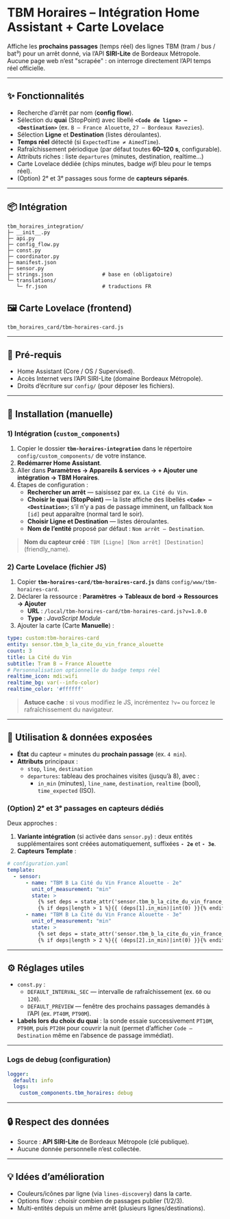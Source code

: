 # TBM Horaires – Intégration Home Assistant + Carte Lovelace

Affiche les **prochains passages** (temps réel) des lignes TBM (tram / bus / bat³) pour un arrêt donné, via l’API **SIRI-Lite** de Bordeaux Métropole. Aucune page web n’est "scrapée" : on interroge directement l’API temps réel officielle.

---

## ✨ Fonctionnalités

- Recherche d’arrêt par nom (**config flow**).
- Sélection du **quai** (StopPoint) avec libellé **`<Code de ligne> – <Destination>`** (ex. `B – France Alouette`, `27 – Bordeaux Ravezies`).
- Sélection **Ligne** et **Destination** (listes déroulantes).
- **Temps réel** détecté (si `ExpectedTime ≠ AimedTime`).
- Rafraîchissement périodique (par défaut toutes **60–120 s**, configurable).
- Attributs riches : liste `departures` (minutes, destination, realtime…)
- Carte Lovelace dédiée (chips minutes, badge *wifi* bleu pour le temps réel).
- (Option) 2ᵉ et 3ᵉ passages sous forme de **capteurs séparés**.

---

## 📦 Intégration

```text
tbm_horaires_integration/
├─ __init__.py
├─ api.py
├─ config_flow.py
├─ const.py
├─ coordinator.py
├─ manifest.json
├─ sensor.py
├─ strings.json                # base en (obligatoire)
└─ translations/
   └─ fr.json                  # traductions FR
```

## 🖼️ Carte Lovelace (frontend)

```text
tbm_horaires_card/tbm-horaires-card.js
```

---

## 🔧 Pré-requis

- Home Assistant (Core / OS / Supervised).
- Accès Internet vers l’API SIRI-Lite (domaine Bordeaux Métropole).
- Droits d’écriture sur `config/` (pour déposer les fichiers).

---

## 🚀 Installation (manuelle)

### 1) Intégration (`custom_components`)

1. Copier le dossier **`tbm-horaires-integration`** dans le répertoire `config/custom_components/` de votre instance.
2. **Redémarrer Home Assistant**.
3. Aller dans **Paramètres → Appareils & services → + Ajouter une intégration → TBM Horaires**.
4. Étapes de configuration :
   - **Rechercher un arrêt** — saisissez par ex. `La Cité du Vin`.
   - **Choisir le quai (StopPoint)** — la liste affiche des libellés **`<Code> – <Destination>`**; s’il n’y a pas de passage imminent, un fallback `Nom [id]` peut apparaître (normal tard le soir).
   - **Choisir Ligne et Destination** — listes déroulantes.
   - **Nom de l’entité** proposé par défaut : `Nom arrêt – Destination`.

> **Nom du capteur créé** : `TBM [Ligne] [Nom arrêt] [Destination]` (friendly_name).

### 2) Carte Lovelace (fichier JS)

1. Copier **`tbm-horaires-card/tbm-horaires-card.js`** dans `config/www/tbm-horaires-card`.
2. Déclarer la ressource : **Paramètres → Tableaux de bord → Ressources → Ajouter**
   - **URL** : `/local/tbm-horaires-card/tbm-horaires-card.js?v=1.0.0`
   - **Type** : *JavaScript Module*
3. Ajouter la carte (Carte **Manuelle**) :

```yaml
type: custom:tbm-horaires-card
entity: sensor.tbm_b_la_cite_du_vin_france_alouette
count: 3
title: La Cité du Vin
subtitle: Tram B → France Alouette
# Personnalisation optionnelle du badge temps réel
realtime_icon: mdi:wifi
realtime_bg: var(--info-color)
realtime_color: '#ffffff'
```

> **Astuce cache** : si vous modifiez le JS, incrémentez `?v=` ou forcez le rafraîchissement du navigateur.

---

## 🧠 Utilisation & données exposées

- **État** du capteur = minutes du **prochain passage** (ex. `4 min`).
- **Attributs** principaux :
  - `stop`, `line`, `destination`
  - `departures`: tableau des prochaines visites (jusqu’à 8), avec :
    - `in_min` (minutes), `line_name`, `destination`, `realtime` (bool), `time_expected` (ISO).

### (Option) 2ᵉ et 3ᵉ passages en capteurs dédiés

Deux approches :

1. **Variante intégration** (si activée dans `sensor.py`) : deux entités supplémentaires sont créées automatiquement, suffixées **`- 2e`** et **`- 3e`**.
2. **Capteurs Template** :

```yaml
# configuration.yaml
template:
  - sensor:
      - name: "TBM B La Cité du Vin France Alouette - 2e"
        unit_of_measurement: "min"
        state: >
          {% set deps = state_attr('sensor.tbm_b_la_cite_du_vin_france_alouette','departures') or [] %}
          {% if deps|length > 1 %}{{ (deps[1].in_min)|int(0) }}{% endif %}
      - name: "TBM B La Cité du Vin France Alouette - 3e"
        unit_of_measurement: "min"
        state: >
          {% set deps = state_attr('sensor.tbm_b_la_cite_du_vin_france_alouette','departures') or [] %}
          {% if deps|length > 2 %}{{ (deps[2].in_min)|int(0) }}{% endif %}
```

---

## ⚙️ Réglages utiles

- `const.py` :
  - `DEFAULT_INTERVAL_SEC` — intervalle de rafraîchissement (ex. `60` ou `120`).
  - `DEFAULT_PREVIEW` — fenêtre des prochains passages demandés à l’API (ex. `PT40M`, `PT90M`).
- **Labels lors du choix du quai** : la sonde essaie successivement `PT10M`, `PT90M`, puis `PT20H` pour couvrir la nuit (permet d’afficher `Code – Destination` même en l’absence de passage immédiat).

---

### Logs de debug (configuration)

```yaml
logger:
  default: info
  logs:
    custom_components.tbm_horaires: debug
```

---

## 🔒 Respect des données

- Source : **API SIRI-Lite** de Bordeaux Métropole (clé publique).
- Aucune donnée personnelle n’est collectée.

---

## 💡 Idées d’amélioration

- Couleurs/icônes par ligne (via `lines-discovery`) dans la carte.
- Options flow : choisir combien de passages publier (1/2/3).
- Multi-entités depuis un même arrêt (plusieurs lignes/destinations).
